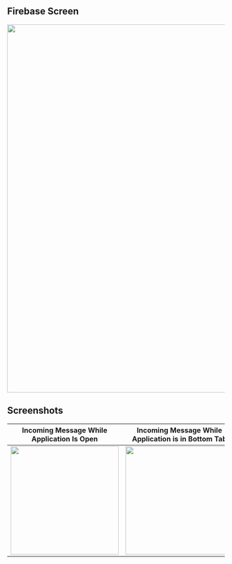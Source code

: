 ## Firebase Screen
 
<img src="https://github.com/beytullahay/flutter_firebase_push_notification/assets/81561442/6370b6c1-67f9-4a71-b3bb-f3ffc8c14c0a" width='850'> 
 
## Screenshots

Incoming Message While Application Is Open               |   Incoming Message While Application is in Bottom Tab   |  Page Redirected When Clicking on Notification            |
:-------------------------:|:-------------------------:|:-------------------------:|
<img src="https://github.com/beytullahay/flutter_firebase_push_notification/assets/81561442/0531cf1c-81d2-4d54-b5c4-71a1b0700978" width='250'>  | <img src="https://github.com/beytullahay/flutter_firebase_push_notification/assets/81561442/efc4c293-a785-4c00-9fe7-1933933c3b93" width='250'> | <img src="https://github.com/beytullahay/flutter_firebase_push_notification/assets/81561442/4c13b976-efeb-4088-b12c-5e35631f0e9a" width='250'> 
